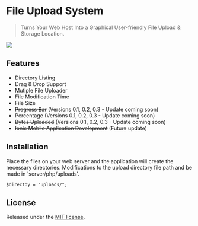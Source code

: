 # File Upload System
> Turns Your Web Host Into a Graphical User-friendly File Upload & Storage Location.

![](https://cloud.githubusercontent.com/assets/24397291/21464330/dda553f6-c971-11e6-86d9-4c5a0cf29f4f.png)


## Features
- Directory Listing
- Drag & Drop Support
- Mutiple File Uploader
- File Modification Time
- File Size
- ~~Progress Bar~~ (Versions 0.1, 0.2, 0.3 - Update coming soon) 
- ~~Percentage~~ (Versions 0.1, 0.2, 0.3 - Update coming soon) 
- ~~Bytes Uploaded~~ (Versions 0.1, 0.2, 0.3 - Update coming soon) 
- ~~Ionic Mobile Application Development~~ (Future update) 


## Installation 
Place the files on your web server and the application will create the necessary directories. Modifications to the upload directory file path and be made in 'server/php/uploads'.
```
$directoy = "uploads/";
```


## License 

Released under the [MIT license](https://opensource.org/licenses/MIT).
